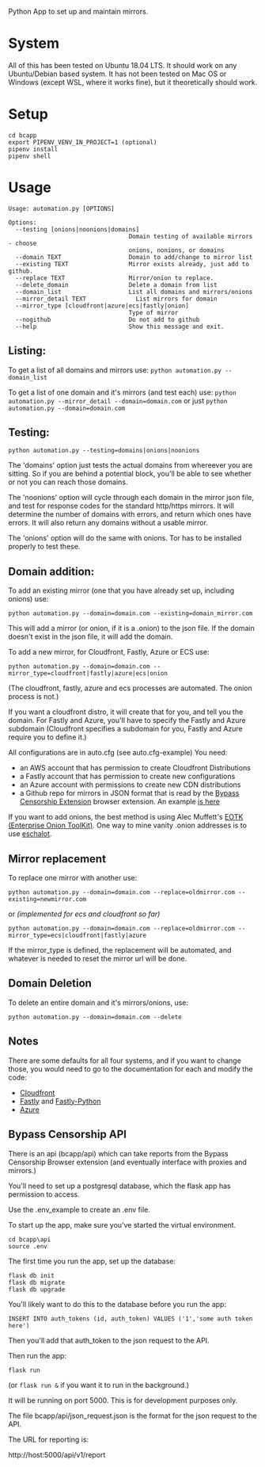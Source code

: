Python App to set up and maintain mirrors.

# System

All of this has been tested on Ubuntu 18.04 LTS. It should work on any Ubuntu/Debian based system. It has not been tested on Mac OS or Windows (except WSL, where it works fine), but it theoretically should work.

# Setup 

```
cd bcapp
export PIPENV_VENV_IN_PROJECT=1 (optional)
pipenv install
pipenv shell
```

# Usage
```
Usage: automation.py [OPTIONS]

Options:
  --testing [onions|noonions|domains]
                                  Domain testing of available mirrors - choose
                                  onions, nonions, or domains
  --domain TEXT                   Domain to add/change to mirror list
  --existing TEXT                 Mirror exists already, just add to github.
  --replace TEXT                  Mirror/onion to replace.
  --delete_domain                 Delete a domain from list
  --domain_list                   List all domains and mirrors/onions
  --mirror_detail TEXT              List mirrors for domain
  --mirror_type [cloudfront|azure|ecs|fastly|onion]
                                  Type of mirror
  --nogithub                      Do not add to github
  --help                          Show this message and exit.
```

## Listing:

To get a list of all domains and mirrors use:
`python automation.py --domain_list`

To get a list of one domain and it's mirrors (and test each) use:
`python automation.py --mirror_detail --domain=domain.com`
or just
`python automation.py --domain=domain.com`

## Testing:

`python automation.py --testing=domains|onions|noonions`

The 'domains' option just tests the actual domains from whereever you are sitting. So if you are behind a potential block, you'll be able to see whether or not you can reach those domains.

The 'noonions' option will cycle through each domain in the mirror json file, and test for response codes for the standard http/https mirrors. It will determine the number of domains with errors, and return which ones have errors. It will also return any domains without a usable mirror.

The 'onions' option will do the same with onions. Tor has to be installed properly to test these.

## Domain addition: 

To add an existing mirror (one that you have already set up, including onions) use:

`python automation.py --domain=domain.com --existing=domain_mirror.com`

This will add a mirror (or onion, if it is a .onion) to the json file. If the domain doesn't exist in the json file, it will add the domain.

To add a new mirror, for Cloudfront, Fastly, Azure or ECS use:

`python automation.py --domain=domain.com --mirror_type=cloudfront|fastly|azure|ecs|onion`

(The cloudfront, fastly, azure and ecs processes are automated. The onion process is not.)

If you want a cloudfront distro, it will create that for you, and tell you the domain. For Fastly and Azure, you'll have to specify the Fastly and Azure subdomain (Cloudfront specifies a subdomain for you, Fastly and Azure require you to define it.)

All configurations are in auto.cfg (see auto.cfg-example) You need:

- an AWS account that has permission to create Cloudfront Distributions
- a Fastly account that has permission to create new configurations
- an Azure account with permissions to create new CDN distributions
- a Github repo for mirrors in JSON format that is read by the [Bypass Censorship Extension](https://github.com/OpenTechFund/bypass-censorship-extension) browser extension. An example [is here](https://github.com/OpenTechFund/bypass-mirrors)

If you want to add onions, the best method is using Alec Muffett's [EOTK (Enterprise Onion ToolKit)](https://github.com/alecmuffett/eotk). One way to mine vanity .onion addresses is to use [eschalot](https://github.com/ReclaimYourPrivacy/eschalot).

## Mirror replacement

To replace one mirror with another use:

`python automation.py --domain=domain.com --replace=oldmirror.com --existing=newmirror.com`

or
*(implemented for ecs and cloudfront so far)*

`python automation.py --domain=domain.com --replace=oldmirror.com --mirror_type=ecs|cloudfront|fastly|azure`

If the mirror_type is defined, the replacement will be automated, and whatever is needed to reset the mirror url will be done. 

## Domain Deletion

To delete an entire domain and it's mirrors/onions, use:

`python automation.py --domain=domain.com --delete`

## Notes

There are some defaults for all four systems, and if you want to change those, you would need to go to the documentation for each and modify the code:

* [Cloudfront](https://boto3.amazonaws.com/v1/documentation/api/latest/reference/services/cloudfront.html#CloudFront.Client.create_distribution)
* [Fastly](https://docs.fastly.com/api/config) and [Fastly-Python](https://github.com/maxpearl/fastly-py)
* [Azure](https://docs.microsoft.com/en-us/python/api/overview/azure/cdn?view=azure-python)

## Bypass Censorship API

There is an api (bcapp/api) which can take reports from the Bypass Censorship Browser extension (and eventually interface with proxies and mirrors.)

You'll need to set up a postgresql database, which the flask app has permission to access.

Use the .env_example to create an .env file.

To start up the app, make sure you've started the virtual environment.

```
cd bcapp\api
source .env
```

The first time you run the app, set up the database:

```
flask db init
flask db migrate
flask db upgrade
```

You'll likely want to do this to the database before you run the app:

`INSERT INTO auth_tokens (id, auth_token) VALUES ('1','some auth token here')`

Then you'll add that auth_token to the json request to the API.

Then run the app:

`flask run`

(or `flask run &` if you want it to run in the background.)

It will be running on port 5000. This is for development purposes only.

The file bcapp/api/json_request.json is the format for the json request to the API. 

The URL for reporting is:

http://host:5000/api/v1/report